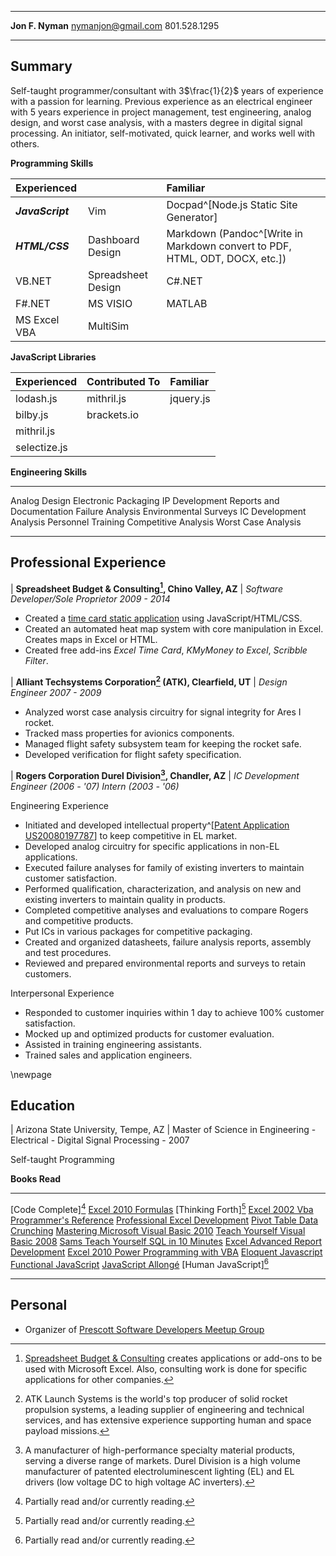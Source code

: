 <!-- pandoc Resume_Nyman.md -H header.tex  -o Resume_Nyman.pdf$ -->
<!-- pandoc CoverLetter.md Resume_Nyman.md -H header.tex  -o Resume_Nyman.pdf$ -->
<!-- pandoc -s -S Resume_Nyman.md -o Resume_Nyman.html$ -->
<!-- pandoc Resume_Nyman.md -o Resume_Nyman.docx$ -->

-----------------------    -----------------------
**Jon F. Nyman**              <nymanjon@gmail.com>
                                      801.528.1295
-----------------------    -----------------------

## Summary

Self-taught programmer/consultant with 3$\frac{1}{2}$ years of experience with a passion for learning. Previous experience as an electrical engineer with 5 years experience in project management, test engineering, analog design, and worst case analysis, with a masters degree in digital signal processing. An initiator, self-motivated, quick learner, and works well with others.

**Programming Skills**

**Experienced**         |                    |**Familiar**
:-------------------|:-------------------|:-------------------
***JavaScript***    |Vim                 |Docpad^[Node.js Static Site Generator]
***HTML/CSS***      |Dashboard Design    |Markdown (Pandoc^[Write in Markdown convert to PDF, HTML, ODT, DOCX, etc.])
VB.NET              |Spreadsheet Design  |C#.NET
F#.NET              |MS VISIO            |MATLAB
MS Excel VBA        |MultiSim            |

**JavaScript Libraries**

**Experienced**     |**Contributed To**     |**Familiar**
:-------------------|:-------------------|:-------------------
lodash.js           |mithril.js          |jquery.js
bilby.js            |brackets.io         |
mithril.js          |                    |
selectize.js        |                    |

**Engineering Skills**

----------------------      ----------------------
Analog Design               Electronic Packaging
IP Development              Reports and Documentation
Failure Analysis            Environmental Surveys
IC Development Analysis     Personnel Training
Competitive Analysis        Worst Case Analysis
----------------------      ----------------------

## Professional Experience

| **Spreadsheet Budget & Consulting[^budget], Chino Valley, AZ**
| *Software Developer/Sole Proprietor 2009 - 2014*

[^budget]: [Spreadsheet Budget & Consulting](www.SpreadsheetBudget.com) creates applications or add-ons to be used with Microsoft Excel. Also, consulting work is done for specific applications for other companies.

- Created a [time card static application](https://github.com/jon49/Tiem) using JavaScript/HTML/CSS.
- Created an automated heat map system with core manipulation in Excel. Creates maps in Excel or HTML.
- Created free add-ins *Excel Time Card*, *KMyMoney to Excel*, *Scribble Filter*.

| **Alliant Techsystems Corporation[^ATK] (ATK), Clearfield, UT**
| *Design Engineer 2007 - 2009*

[^ATK]: ATK Launch Systems is the world's top producer of solid rocket propulsion systems, a leading supplier of engineering and technical services, and has extensive experience supporting human and space payload missions.

- Analyzed worst case analysis circuitry for signal integrity for Ares I rocket.
- Tracked mass properties for avionics components.
- Managed flight safety subsystem team for keeping the rocket safe.
- Developed verification for flight safety specification.

| **Rogers Corporation Durel Division[^durel], Chandler, AZ**
| *IC Development Engineer (2006 - '07) Intern (2003 - '06)*

[^durel]: A manufacturer of high-performance specialty material products, serving a diverse range of markets. Durel Division is a high volume manufacturer of patented electroluminescent lighting (EL) and EL drivers (low voltage DC to high voltage AC inverters).

Engineering Experience

- Initiated and developed intellectual property^[[Patent Application US20080197787](http://www.google.com/patents/US20080197787)] to keep competitive in EL market.
- Developed analog circuitry for specific applications in non-EL applications.
- Executed failure analyses for family of existing inverters to maintain customer satisfaction.
- Performed qualification, characterization, and analysis on new and existing inverters to maintain quality in products.
- Completed competitive analyses and evaluations to compare Rogers and competitive products.
- Put ICs in various packages for competitive packaging.
- Created and organized datasheets, failure analysis reports, assembly and test procedures.
- Reviewed and prepared environmental reports and surveys to retain customers.

Interpersonal Experience

- Responded to customer inquiries within 1 day to achieve 100% customer satisfaction.
- Mocked up and optimized products for customer evaluation.
- Assisted in training engineering assistants.
- Trained sales and application engineers.

\newpage

## Education

| Arizona State University, Tempe, AZ
| Master of Science in Engineering - Electrical - Digital Signal Processing - 2007

Self-taught Programming

**Books Read**
----------------------------------------    ----------------------------------------
[Code Complete][^partial]                   [Excel 2010 Formulas]
[Thinking Forth][^partial]                  [Excel 2002 Vba Programmer's Reference]
[Professional Excel Development]            [Pivot Table Data Crunching]
[Mastering Microsoft Visual Basic 2010]     [Teach Yourself Visual Basic 2008]
[Sams Teach Yourself SQL in 10 Minutes]     [Excel Advanced Report Development]
[Excel 2010 Power Programming with VBA]     [Eloquent Javascript] 
[Functional JavaScript]                     [JavaScript Allongé]
[Human JavaScript][^partial]
----------------------------------------    ----------------------------------------

[^partial]: Partially read and/or currently reading.

[Professional Excel Development]: http://www.amazon.com/Professional-Excel-Development-Definitive-Applications/dp/0321508793
[Mastering Microsoft Visual Basic 2010]: http://www.amazon.com/Mastering-Microsoft-Visual-Basic-2010/dp/0470532874
[Excel 2010 Power Programming with VBA]: http://www.amazon.com/Excel-Power-Programming-Spreadsheets-Bookshelf/dp/0470475358
[Code Complete]: http://www.amazon.com/Code-Complete-Practical-Handbook-Construction/dp/0735619670
[Thinking Forth]: http://www.amazon.com/Thinking-Forth-Leo-Brodie/dp/0976458705
[Excel 2010 Formulas]: http://www.amazon.com/Excel-2010-Formulas-Spreadsheets-Bookshelf/dp/0470475366
[Excel Advanced Report Development]: https://www.goodreads.com/book/show/1035746.Excel_Advanced_Report_Development
[Excel 2002 Vba Programmer's Reference]: https://www.goodreads.com/book/show/861942.Excel_2002_Vba_Programmer_s_Reference
[Sams Teach Yourself SQL in 10 Minutes]: https://www.goodreads.com/book/show/173346.Sams_Teach_Yourself_SQL_in_10_Minutes
[Pivot Table Data Crunching]: https://www.goodreads.com/book/show/418165.Pivot_Table_Data_Crunching
[Teach Yourself Visual Basic 2008]: https://www.goodreads.com/book/show/3138810-sams-teach-yourself-visual-basic-2008-in-24-hours
[Eloquent Javascript]: http://eloquentjavascript.net/contents.html
[Functional JavaScript]: http://www.amazon.com/Functional-JavaScript-Introducing-Programming-Underscore-js-ebook/dp/B00D624AQO
[JavaScript Allongé]: https://leanpub.com/javascript-allonge
[Human JavaScript]: http://humanjavascript.com/

## Personal

- Organizer of [Prescott Software Developers Meetup Group](http://prescottprogrammers.com/)
